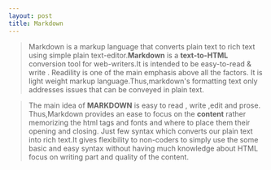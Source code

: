 ```yaml
--- 
layout: post
title: Markdown
---
```


 >Markdown is a markup language that converts plain text to rich text using simple plain text-editor.**Markdown** is a **text-to-HTML** conversion tool for web-writers.It is intended to be easy-to-read & write . Readility is one of the main emphasis above all the factors. It is  light weight markup language.Thus,markdown's formatting text only addresses issues that can be conveyed in plain text.

>The main idea of **MARKDOWN** is easy to read , write ,edit and prose.
Thus,Markdown provides an ease to focus on the **content** rather memorizing the html tags and fonts and where to place them their opening and closing. Just few syntax which converts our plain text into rich text.It gives flexibility to non-coders to simply use the some basic and easy syntax without having much knowledge about HTML focus on writing part and quality of the content. 
